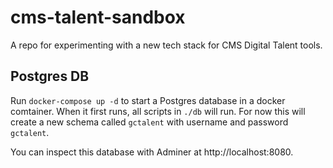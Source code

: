 # cms-talent-sandbox
A repo for experimenting with a new tech stack for CMS Digital Talent tools.

## Postgres DB
Run `docker-compose up -d`  to start a Postgres database in a docker comtainer. When it first runs, all scripts in `./db` will run. For now this will create a new schema called `gctalent` with username and password `gctalent`. 

You can inspect this database with Adminer at http://localhost:8080.